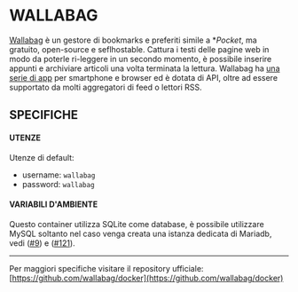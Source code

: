 # WALLABAG

[Wallabag](https://www.wallabag.it/) è un gestore di bookmarks e preferiti simile a **Pocket*, ma gratuito, open-source e seflhostable. Cattura i testi delle pagine web in modo da poterle ri-leggere in un secondo momento, è possibile inserire appunti e archiviare articoli una volta terminata la lettura.
Wallabag ha [una serie di app](https://www.wallabag.it/en/applications) per smartphone e browser ed è dotata di API, oltre ad essere supportato da molti aggregatori di feed o lettori RSS.

## SPECIFICHE

#### UTENZE
Utenze di default:
- username: `wallabag`
- password: `wallabag`

#### VARIABILI D'AMBIENTE
Questo container utilizza SQLite come database, è possibile utilizzare MySQL soltanto nel caso venga creata una istanza dedicata di Mariadb, vedi ([#9](https://github.com/wallabag/docker/issues/9#issue-156828385)) e ([#121](https://github.com/wallabag/docker/issues/121#issue-356721722)).



---
Per maggiori specifiche visitare il repository ufficiale:
[https://github.com/wallabag/docker](https://github.com/wallabag/docker)